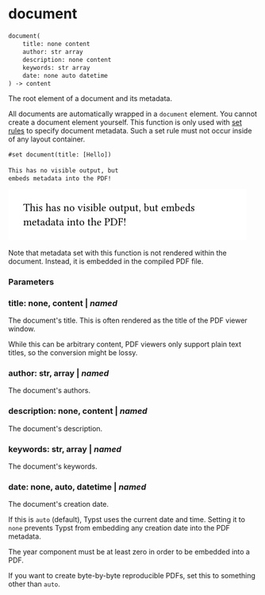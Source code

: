 
# document

```
document(
    title: none content
    author: str array
    description: none content
    keywords: str array
    date: none auto datetime
) -> content
```
The root element of a document and its metadata.

All documents are automatically wrapped in a `document` element. You
cannot create a document element yourself. This function is only used
with [set rules](/reference/styling/#set-rules) to specify document
metadata. Such a set rule must not occur inside of any layout container.

<div class="previewed-code">

    #set document(title: [Hello])

    This has no visible output, but
    embeds metadata into the PDF!

<div class="preview">

![Preview](/assets/83e478c245ceb459ebe50983447ca754.png)

</div>

</div>

Note that metadata set with this function is not rendered within the
document. Instead, it is embedded in the compiled PDF file.


### Parameters


### title: none, content | _named_

The document's title. This is often rendered as the title of the PDF
viewer window.

While this can be arbitrary content, PDF viewers only support plain text
titles, so the conversion might be lossy.


### author: str, array | _named_

The document's authors.


### description: none, content | _named_

The document's description.


### keywords: str, array | _named_

The document's keywords.


### date: none, auto, datetime | _named_

The document's creation date.

If this is <span class="typ-key">`auto`</span> (default), Typst uses the
current date and time. Setting it to <span class="typ-key">`none`</span>
prevents Typst from embedding any creation date into the PDF metadata.

The year component must be at least zero in order to be embedded into a
PDF.

If you want to create byte-by-byte reproducible PDFs, set this to
something other than <span class="typ-key">`auto`</span>.

